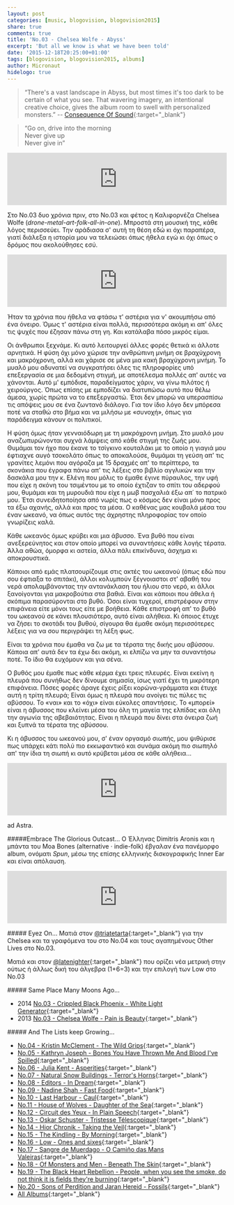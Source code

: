 ```yaml
---
layout: post
categories: [music, blogovision, blogovision2015]
share: true
comments: true
title: 'No.03 - Chelsea Wolfe - Abyss'
excerpt: 'But all we know is what we have been told'
date: '2015-12-18T20:25:00+01:00'
tags: [blogovision, blogovision2015, albums]
author: Micronaut
hidelogo: true
---
```

>&ldquo;There's a vast landscape in Abyss, but most times it's too dark to be certain of what you see. That wavering imagery, an intentional creative choice, gives the album room to swell with personalized monsters.&rdquo; -- [Consequence Of Sound](http://consequenceofsound.net/2015/07/album-review-chelsea-wolfe-abyss/){:target="_blank"}

>&ldquo;Go on, drive into the morning<br/>
>Never give up<br/>
>Never give in&rdquo;<br/>

<iframe style="border: 0; width: 100%; height: 120px;" src="https://bandcamp.com/EmbeddedPlayer/album=3091200220/size=large/bgcol=ffffff/linkcol=0687f5/tracklist=false/artwork=small/track=468914127/transparent=true/" seamless><a href="http://chelseawolfe.bandcamp.com/album/abyss">Abyss by CHELSEA WOLFE</a></iframe>

Στο No.03 δυο χρόνια πριν, στο Νο.03 και φέτος η Καλιφορνέζα Chelsea Wolfe (*drone-metal-art-folk-all-in-one*). Μπροστά στη μουσική της, κάθε λόγος περισσεύει. Την αράδιασα σ' αυτή τη θέση εδώ κι όχι παραπέρα, γιατί διάλεξα η ιστορία μου να τελειώσει όπως ήθελα εγώ κι όχι όπως ο δρόμος που ακολούθησες εσύ.

<iframe style="border: 0; width: 100%; height: 120px;" src="https://bandcamp.com/EmbeddedPlayer/album=3091200220/size=large/bgcol=ffffff/linkcol=0687f5/tracklist=false/artwork=small/track=2697170462/transparent=true/" seamless><a href="http://chelseawolfe.bandcamp.com/album/abyss">Abyss by CHELSEA WOLFE</a></iframe>

Ήταν τα χρόνια που ήθελα να φτάσω τ' αστέρια για ν' ακουμπήσω από ένα όνειρο. Όμως τ' αστέρια είναι πολλά, περισσότερα ακόμη κι απ' όλες τις ψυχές που έζησαν πάνω στη γη. Και κατάλαβα πόσο μικρός είμαι.

Οι άνθρωποι ξεχνάμε. Κι αυτό λειτουργεί άλλες φορές θετικά κι άλλοτε αρνητικά. Η φύση όχι μόνο χώρισε την ανθρώπινη μνήμη σε βραχύχρονη και μακρόχρονη, αλλά και χάρισε σε μένα μια κακή βραχύχρονη μνήμη. Το μυαλό μου αδυνατεί να συγκρατήσει  όλες τις πληροφορίες υπό επεξεργασία σε μια δεδομένη στιγμή, με αποτέλεσμα πολλές απ' αυτές να χάνονται. Αυτό μ' εμπόδισε, παραδείγματος χάριν, να γίνω πιλότος ή χειρούργος. Όπως επίσης με εμποδίζει να διατυπώσω αυτό που θέλω άμεσα, χωρίς πρώτα να το επεξεργαστώ. Έτσι δεν μπορώ να υπερασπίσω τις απόψεις μου σε ένα ζωντανό διάλογο. Για τον ίδιο λόγο δεν μπόρεσα ποτέ να σταθώ στο βήμα και να μιλήσω με «συνοχή», όπως για παράδειγμα κάνουν οι πολιτικοί. 

Η φύση όμως ήταν γενναιόδωρη με τη μακρόχρονη μνήμη. Στο μυαλό μου αναζωπυρώνονται συχνά λάμψεις από κάθε στιγμή της ζωής μου. Θυμάμαι τον ήχο που έκανε το τσίγκινο κουταλάκι με το οποίο η γιαγιά μου έφτιαχνε αυγό τσοκολάτο όπως το αποκαλούσε, θυμάμαι τη γεύση απ' τις γρανίτες λεμόνι που αγόραζα με 15 δραχμές απ' το περίπτερο, τα σκονάκια που έγραφα πάνω απ' τις λέξεις στο βιβλίο αγγλικών και την δασκάλα μου την κ. Ελένη που μόλις το έμαθε έγινε πύραυλος, την υφή που είχε η σκόνη του τσιμέντου με το οποίο έχτιζαν το σπίτι του αδερφού μου, θυμάμαι και τη μυρουδιά που είχε η μωβ πασχαλιά έξω απ΄ το πατρικό μου. Έτσι συνειδητοποίησα από νωρίς πως ο κόσμος δεν είναι μόνο προς τα έξω αχανής, αλλά και προς τα μέσα. Ο καθένας μας κουβαλά μέσα του έναν ωκεανό, να όπως αυτός της άχρηστης πληροφορίας τον οποίο γνωρίζεις καλά. 

Κάθε ωκεανός όμως κρύβει και μια άβυσσο. Ένα βυθό που είναι ανεξερεύνητος και στον οποίο μπορεί να συναντήσεις κάθε λογής τέρατα. Άλλα αθώα, όμορφα κι αστεία, άλλα πάλι επικίνδυνα, άσχημα κι αποκρουστικά.

Κάποιοι από εμάς πλατσουρίζουμε στις ακτές του ωκεανού (όπως εδώ που σου έφτιαξα το σπιτάκι), άλλοι κολυμπούν ξέγνοιαστοι στ' αβαθή του νερά απολαμβάνοντας την αντανάκλαση του ήλιου στο νερό, κι άλλοι ξανοίγονται για μακροβούτια στα βαθιά. Είναι και κάποιοι που άθελα ή σκόπιμα παρασύρονται στο βυθό. Όσοι είναι τυχεροί, επιστρέφουν στην επιφάνεια είτε μόνοι τους είτε με βοήθεια. Κάθε επιστροφή απ' το βυθό του ωκεανού σε κάνει πλουσιότερο, αυτό είναι αλήθεια. Κι όποιος έτυχε να ζήσει το σκοτάδι του βυθού, σίγουρα θα έμαθε ακόμη περισσότερες λέξεις για να σου περιγράψει τη λέξη φως.

Είναι τα χρόνια που έμαθα να ζω με τα τέρατα της δικής μου αβύσσου.  Κάποια απ' αυτά δεν τα έχω δει ακόμη, κι ελπίζω να μην τα συναντήσω ποτέ. Το ίδιο θα ευχόμουν και για σένα.

Ο βυθός μου έμαθε πως κάθε κέρμα έχει τρεις πλευρές. Είναι εκείνη η πλευρά που συνήθως δεν δίνουμε σημασία, ίσως γιατί έχει τη μικρότερη επιφάνεια. Πόσες φορές άραγε έχεις ρίξει κορώνα-γράμματα και έτυχε αυτή η τρίτη πλευρά; Είναι όμως η πλευρά που ανοίγει τις πύλες τις αβύσσου. Το «ναι» και το «όχι» είναι εύκολες απαντήσεις. Το «μπορεί» είναι η άβυσσος που κλείνει μέσα του όλη τη μαγεία της ελπίδας και όλη την αγωνία της αβεβαιότητας. Είναι η πλευρά που δίνει στα όνειρα ζωή και ξυπνά τα τέρατα της αβύσσου. 

Κι η άβυσσος του ωκεανού μου, σ' έναν οργασμό σιωπής, μου ψιθύρισε πως υπάρχει κάτι πολύ πιο εκκωφαντικό και συνάμα ακόμη πιο σιωπηλό απ' την ίδια τη σιωπή κι αυτό κρύβεται μέσα σε κάθε αλήθεια...

<iframe style="border: 0; width: 100%; height: 120px;" src="https://bandcamp.com/EmbeddedPlayer/album=3091200220/size=large/bgcol=ffffff/linkcol=0687f5/tracklist=false/artwork=small/track=1850889645/transparent=true/" seamless><a href="http://chelseawolfe.bandcamp.com/album/abyss">Abyss by CHELSEA WOLFE</a></iframe>

ad Astra.

<div class="text-divider"></div>

#####Embrace The Glorious Outcast...
Ο Έλληνας Dimitris Aronis και η μπάντα του Moa Bones (alternative · indie-folk) έβγαλαν ένα πανέμορφο album, ονόματι *Spun*, μέσω της επίσης ελληνικής δισκογραφικής Inner Ear και είναι απόλαυση. 

<iframe style="border: 0; width: 100%; height: 120px;" src="https://bandcamp.com/EmbeddedPlayer/album=1953590129/size=large/bgcol=ffffff/linkcol=0687f5/tracklist=false/artwork=small/track=2676037705/transparent=true/" seamless><a href="http://innerear.bandcamp.com/album/spun">Spun by Moa Bones</a></iframe>

<div class="text-divider"></div>

#####<i class="fa fa-hand-o-right"></i> Eyez Οn...
Ματιά στον [@triatetarta](https://triatetarta.wordpress.com/2015/12/18/%CF%84%CF%81%CE%AF%CE%B1-%CE%BF%CE%B9-%CE%B6%CF%89%CE%AD%CF%82-%CF%84%CF%89%CE%BD-%CE%AC%CE%BB%CE%BB%CF%89%CE%BD/){:target="_blank"} για την Chelsea και τα γραφόμενα του στο Νο.04 και τους αγαπημένους Other Lives στο Νο.03.

Ματιά και στον [@latenighter](http://latenighters-show.tumblr.com/post/135436706726/blogovision-2015-no-03){:target="_blank"} που ορίζει νέα μετρική στην ούτως ή άλλως δική του άλγεβρα (1+6=3) και την επιλογή των Low στο Νο.03

#####<i class="fa fa-hand-o-right"></i> Same Place Many Moons Ago...
* 2014 [No.03 - Crippled Black Phoenix - White Light Generator](/music/blogovision/blogovision2014/blogovision2014-no03/){:target="_blank"}
* 2013 [No.03 - Chelsea Wolfe - Pain is Beauty](/music/blogovision/blogovision2013/blogovision2013-no03/){:target="_blank"}

#####<i class="fa fa-hand-o-right"></i> And The Lists keep Growing...
* [No.04 - Kristin McClement - The Wild Grips](/music/blogovision/blogovision2015/blogovision2015-no04/){:target="_blank"}
* [No.05 - Kathryn Joseph - Bones You Have Thrown Me And Blood I've Spilled](/music/blogovision/blogovision2015/blogovision2015-no05/){:target="_blank"}
* [No.06 - Julia Kent - Asperities](/music/blogovision/blogovision2015/blogovision2015-no06/){:target="_blank"}
* [No.07 - Natural Snow Buildings - Terror's Horns](/music/blogovision/blogovision2015/blogovision2015-no07/){:target="_blank"}
* [No.08 - Editors - In Dream](/music/blogovision/blogovision2015/blogovision2015-no08/){:target="_blank"}
* [No.09 - Nadine Shah - Fast Food](/music/blogovision/blogovision2015/blogovision2015-no09/){:target="_blank"}
* [No.10 - Last Harbour - Caul](/music/blogovision/blogovision2015/blogovision2015-no10/){:target="_blank"}
* [No.11 - House of Wolves - Daughter of the Sea](/music/blogovision/blogovision2015/blogovision2015-no11/){:target="_blank"}
* [No.12 - Circuit des Yeux - In Plain Speech](/music/blogovision/blogovision2015/blogovision2015-no12/){:target="_blank"}
* [No.13 - Oskar Schuster - Tristesse Télescopique](/music/blogovision/blogovision2015/blogovision2015-no13/){:target="_blank"}
* [No.14 - Hior Chronik - Taking the Veil](/music/blogovision/blogovision2015/blogovision2015-no14/){:target="_blank"}
* [No.15 - The Kindling - By Morning](/music/blogovision/blogovision2015/blogovision2015-no15/){:target="_blank"}
* [No.16 - Low - Ones and sixes](/music/blogovision/blogovision2015/blogovision2015-no16/){:target="_blank"}
* [No.17 - Sangre de Muerdago - O Camiño das Mans Valeiras](/music/blogovision/blogovision2015/blogovision2015-no17/){:target="_blank"}
* [No.18 - Of Monsters and Men - Beneath The Skin](/music/blogovision/blogovision2015/blogovision2015-no18/){:target="_blank"}
* [No.19 - The Black Heart Rebellion - People, when you see the smoke, do not think it is fields they're burning](/music/blogovision/blogovision2015/blogovision2015-no19/){:target="_blank"}
* [No.20 - Sons of Perdition and Jaran Hereid - Fossils](/music/blogovision/blogovision2015/blogovision2015-no20/){:target="_blank"}
* [All Albums](/music/new-albums-2015/){:target="_blank"}